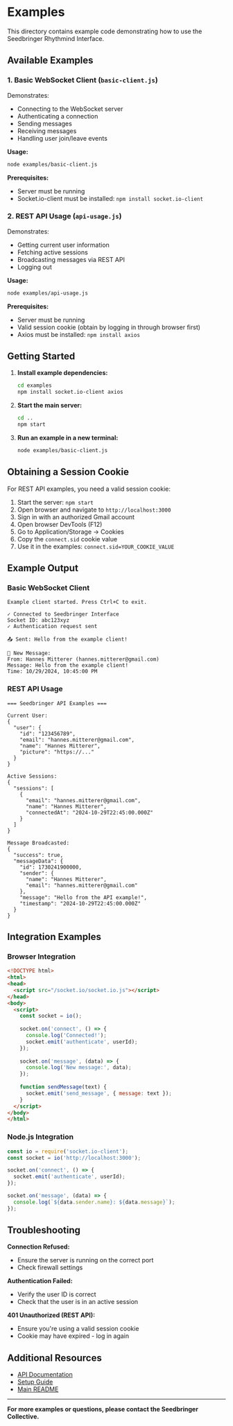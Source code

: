 # Examples

This directory contains example code demonstrating how to use the Seedbringer Rhythmind Interface.

## Available Examples

### 1. Basic WebSocket Client (`basic-client.js`)

Demonstrates:
- Connecting to the WebSocket server
- Authenticating a connection
- Sending messages
- Receiving messages
- Handling user join/leave events

**Usage:**
```bash
node examples/basic-client.js
```

**Prerequisites:**
- Server must be running
- Socket.io-client must be installed: `npm install socket.io-client`

### 2. REST API Usage (`api-usage.js`)

Demonstrates:
- Getting current user information
- Fetching active sessions
- Broadcasting messages via REST API
- Logging out

**Usage:**
```bash
node examples/api-usage.js
```

**Prerequisites:**
- Server must be running
- Valid session cookie (obtain by logging in through browser first)
- Axios must be installed: `npm install axios`

## Getting Started

1. **Install example dependencies:**
   ```bash
   cd examples
   npm install socket.io-client axios
   ```

2. **Start the main server:**
   ```bash
   cd ..
   npm start
   ```

3. **Run an example in a new terminal:**
   ```bash
   node examples/basic-client.js
   ```

## Obtaining a Session Cookie

For REST API examples, you need a valid session cookie:

1. Start the server: `npm start`
2. Open browser and navigate to `http://localhost:3000`
3. Sign in with an authorized Gmail account
4. Open browser DevTools (F12)
5. Go to Application/Storage → Cookies
6. Copy the `connect.sid` cookie value
7. Use it in the examples: `connect.sid=YOUR_COOKIE_VALUE`

## Example Output

### Basic WebSocket Client

```
Example client started. Press Ctrl+C to exit.

✓ Connected to Seedbringer Interface
Socket ID: abc123xyz
✓ Authentication request sent

📤 Sent: Hello from the example client!

📨 New Message:
From: Hannes Mitterer (hannes.mitterer@gmail.com)
Message: Hello from the example client!
Time: 10/29/2024, 10:45:00 PM
```

### REST API Usage

```
=== Seedbringer API Examples ===

Current User:
{
  "user": {
    "id": "123456789",
    "email": "hannes.mitterer@gmail.com",
    "name": "Hannes Mitterer",
    "picture": "https://..."
  }
}

Active Sessions:
{
  "sessions": [
    {
      "email": "hannes.mitterer@gmail.com",
      "name": "Hannes Mitterer",
      "connectedAt": "2024-10-29T22:45:00.000Z"
    }
  ]
}

Message Broadcasted:
{
  "success": true,
  "messageData": {
    "id": 1730241900000,
    "sender": {
      "name": "Hannes Mitterer",
      "email": "hannes.mitterer@gmail.com"
    },
    "message": "Hello from the API example!",
    "timestamp": "2024-10-29T22:45:00.000Z"
  }
}
```

## Integration Examples

### Browser Integration

```html
<!DOCTYPE html>
<html>
<head>
  <script src="/socket.io/socket.io.js"></script>
</head>
<body>
  <script>
    const socket = io();
    
    socket.on('connect', () => {
      console.log('Connected!');
      socket.emit('authenticate', userId);
    });
    
    socket.on('message', (data) => {
      console.log('New message:', data);
    });
    
    function sendMessage(text) {
      socket.emit('send_message', { message: text });
    }
  </script>
</body>
</html>
```

### Node.js Integration

```javascript
const io = require('socket.io-client');
const socket = io('http://localhost:3000');

socket.on('connect', () => {
  socket.emit('authenticate', userId);
});

socket.on('message', (data) => {
  console.log(`${data.sender.name}: ${data.message}`);
});
```

## Troubleshooting

**Connection Refused:**
- Ensure the server is running on the correct port
- Check firewall settings

**Authentication Failed:**
- Verify the user ID is correct
- Check that the user is in an active session

**401 Unauthorized (REST API):**
- Ensure you're using a valid session cookie
- Cookie may have expired - log in again

## Additional Resources

- [API Documentation](../API.md)
- [Setup Guide](../SETUP.md)
- [Main README](../README.md)

---

**For more examples or questions, please contact the Seedbringer Collective.**
